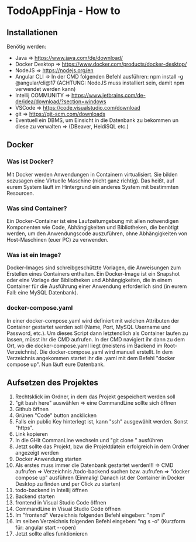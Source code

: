 # TodoAppFinja - How to
## Installationen
Benötig werden:
- Java => https://www.java.com/de/download/
- Docker Desktop => https://www.docker.com/products/docker-desktop/
- NodeJS => https://nodejs.org/en
- Angular CLI => In der CMD folgenden Befehl ausführen: npm install -g @angular/cli@17 (ACHTUNG: NodeJS muss installiert sein, damit npm verwendet werden kann)
- Intellij COMMUNITY => https://www.jetbrains.com/de-de/idea/download/?section=windows
- VSCode => https://code.visualstudio.com/download
- git => https://git-scm.com/downloads
- Eventuell ein DBMS, um Einsicht in die Datenbank zu bekommen un diese zu verwalten => (DBeaver, HeidiSQL etc.)

## Docker
### Was ist Docker?
Mit Docker werden Anwendungen in Containern virtualisiert. Sie bilden sozusagen eine Virtuelle Maschine (nicht ganz richtig). Das heißt, auf eurem System läuft im Hintergrund ein anderes System mit bestimmten Resourcen.

### Was sind Container?
Ein Docker-Container ist eine Laufzeitumgebung mit allen notwendigen Komponenten wie Code, Abhängigkeiten und Bibliotheken, die benötigt werden, um den Anwendungscode auszuführen, ohne Abhängigkeiten von Host-Maschinen (euer PC) zu verwenden.

### Was ist ein Image?
Docker-Images sind schreibgeschützte Vorlagen, die Anweisungen zum Erstellen eines Containers enthalten. Ein Docker-Image ist ein Snapshot oder eine Vorlage der Bibliotheken und Abhängigkeiten, die in einem Container für die Ausführung einer Anwendung erforderlich sind (in eurem Fall: eine MySQL Datenbank).

### docker-compose.yaml
In einer docker-compose.yaml wird definiert mit welchen Attributen der Container gestartet werden soll (Name, Port, MySQL Username und Password, etc.). Um dieses Script dann letztendlich als Container laufen zu lassen, müsst ihr die CMD aufrufen. In der CMD navigiert ihr dann zu dem Ort, wo die docker-compose.yaml liegt (meistens im Backend im Root-Verzeichnis). Die docker-compose.yaml wird manuell erstellt. In dem Verzeichnis angekommen startet ihr die .yaml mit dem Befehl "docker compose up". Nun läuft eure Datenbank. 

## Aufsetzen des Projektes
1. Rechtsklick im Ordner, in dem das Projekt gespeichert werden soll
2. "git bash here" auswählen => eine CommandLine sollte sich öffnen
3. Github öffnen
4. Grünen "Code" button ancklicken
5. Falls ein public Key  hinterlegt ist, kann "ssh" ausgewählt werden. Sonst "https".
6. Link kopieren
7. In die GHit CommanLine wechseln und "git clone <link>" ausführen
8. Jetzt sollte das Projekt, bzw die Projektdatein erfolgreich in dem Ordner angezeigt werden
9. Docker Anwendung starten
10. Als erstes muss immer die Datenbank gestartet werden!!! => CMD aufrufen => Verzeichnis /todo-backend suchen bzw. aufrufen => "docker compose up" ausführen (Einmalig! Danach ist der Container in Docker Desktop zu finden und per Click zu starten)
11. todo-backend in Intellij öffnen
12. Backend starten
13. frontend in Visual Studio Code öffnen
14. CommandLine in Visual Studio Code öffnen
15. Im "frontend" Verzeichnis folgenden Befehl eingeben: "npm i"
16. Im selben Verzeichnis folgenden Befehl eingeben: "ng s -o" (Kurzform für: angular start --open)
17. Jetzt sollte alles funktionieren
